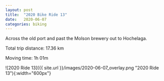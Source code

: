 ```yaml
---
layout: post
title:  "2020 Bike Ride 13"
date:   2020-06-07
categories: biking
---
```


Across the old port and past the Molson brewery out to Hochelaga.

Total trip distance: 17.36 km

Moving time: 1h 01m

![2020 Ride 13]({{ site.url }}/images/2020-06-07_overlay.png "2020 Ride 13"){:width="600px"}
